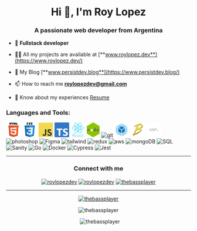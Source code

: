 <h1 align="center">Hi 👋, I'm Roy Lopez</h1>
<h3 align="center">A passionate web developer from Argentina</h3>

- 🔭 **Fullstack developer**

- 👨‍💻 All my projects are available at [**www.roylopez.dev**](https://www.roylopez.dev/)

- 🧠 My Blog [**www.persistdev.blog**](https://www.persistdev.blog/)

- 📫 How to reach me **roylopezdev@gmail.com**

- 📄 Know about my experiences [Resume](https://drive.google.com/file/d/18MQLD51EOVmzI-2uGweO3JBtgLHRYqMW/view?usp=sharing)

<h3 align="left">Languages and Tools:</h3>
  <p align="left">
    <!-- HTML -->
    <picture>
    <img src="https://raw.githubusercontent.com/devicons/devicon/master/icons/html5/html5-original-wordmark.svg"
      alt="html5" width="40" height="40" />
    </picture>
    <!-- CSS -->
    <picture><img src="https://raw.githubusercontent.com/devicons/devicon/master/icons/css3/css3-original-wordmark.svg"
      alt="css3" width="40" height="40" /></picture>
    <!-- Javascript -->
    <picture><img src="https://raw.githubusercontent.com/devicons/devicon/master/icons/javascript/javascript-original.svg"
      alt="javascript" width="40" height="40" /></picture>
      <!-- Typescript -->
    <picture> <img src="./imgs/typescript_logo.png"
      alt="Typescript" height="40"/></picture>
    <!-- React -->
    <picture><img src="https://raw.githubusercontent.com/devicons/devicon/master/icons/react/react-original-wordmark.svg"
      alt="react" width="40" height="40" /></picture>
    <!-- Node.js -->
    <picture> <img src="./imgs/node_logo.png"
      alt="nodejs" height="40"/></picture>
    <!-- Git -->
    <picture><img src="https://www.vectorlogo.zone/logos/git-scm/git-scm-icon.svg" alt="git" width="60" height="40" /></picture>
    <!-- Webpack -->
    <picture><img
      src="./imgs/th.jpeg"
      alt="webpack" width="40" height="40" /></picture>
    <!-- Babel -->
    <picture> <img src="./imgs/babel_logo.png" alt="babel" width="40" height="40"/></picture>
    <!-- Next.js -->
    <picture>   <img src="./imgs/next_logo.png" alt="nextjs" width="40" height="40"/></picture>
    <!-- Photoshop -->
    <picture><img src="https://upload.wikimedia.org/wikipedia/commons/a/af/Adobe_Photoshop_CC_icon.svg"
      alt="photoshop" width="40" height="40" /></picture>
    <!-- Figma -->
    <picture><img src="https://upload.wikimedia.org/wikipedia/commons/3/33/Figma-logo.svg"
      alt="Figma" width="40" height="40" /></picture>
    <!-- Tailwind -->
    <picture> <img src="https://www.vectorlogo.zone/logos/tailwindcss/tailwindcss-icon.svg" alt="tailwind" width="40"
      height="40" /></picture>
    <!-- Redux -->
    <picture> <img src="https://upload.wikimedia.org/wikipedia/commons/4/49/Redux.png" alt="redux" width="50"
      height="40" /></picture>
      <!-- AWS -->
    <picture> <img src="https://upload.wikimedia.org/wikipedia/commons/9/93/Amazon_Web_Services_Logo.svg" alt="aws"
      height="40" /></picture>
       <!-- MongoDB -->
    <picture> <img src="https://svg2raster.fileformat.info/vlz.jsp?svg=%2Flogos%2Fmongodb%2Fmongodb-icon.svg" height=40" alt="mongoDB" height="40" /></picture>
    <!-- SQL -->
    <picture> <img src="https://upload.wikimedia.org/wikipedia/commons/4/44/SQL_%D0%BB%D0%BE%D0%B3%D0%BE%D1%82%D0%B8%D0%BF.png" height=40" alt="SQL" height="40" /></picture>
      <!-- Sanity -->
    <picture> <img src="https://upload.wikimedia.org/wikipedia/commons/7/7e/Sanity-logo-svg.svg" alt="Sanity" height="50" /></picture>
      <!-- Goland -->
    <picture> <img src="https://upload.wikimedia.org/wikipedia/commons/0/05/Go_Logo_Blue.svg" alt="Go" width="60"
      height="40" /></picture>
       <!-- Docker -->
    <picture> <img src="https://upload.wikimedia.org/wikipedia/commons/7/79/Docker_%28container_engine%29_logo.png" alt="Docker" height="40" /></picture>
     <!-- Cypress -->
    <picture> <img src="https://upload.wikimedia.org/wikipedia/commons/a/a4/Cypress.png" alt="Cypress" height="40" /></picture>
     <!-- Jest -->
    <picture> <img src="https://www.vectorlogo.zone/logos/jestjsio/jestjsio-ar21.svg" alt="Jest" height="40" /></picture>
    
      
      
   
<hr>

<h3 align="center">Connect with me</h3>
<p align="center">
<a href="https://linkedin.com/in/roylopezdev" target="blank"><img align="center" src="https://raw.githubusercontent.com/rahuldkjain/github-profile-readme-generator/master/src/images/icons/Social/linked-in-alt.svg" alt="roylopezdev" height="30" width="40" /></a>
<a href="https://twitter.com/roylopezdev" target="blank"><img align="center" src="https://raw.githubusercontent.com/rahuldkjain/github-profile-readme-generator/master/src/images/icons/Social/twitter.svg" alt="roylopezdev" height="30" width="40" /></a>
<a href="https://codepen.io/thebassplayer" target="blank"><img align="center" src="https://raw.githubusercontent.com/rahuldkjain/github-profile-readme-generator/master/src/images/icons/Social/codepen.svg" alt="thebassplayer"  height="30" width="40" /></a>
</p>

<hr>

<!-- Codewars -->
<p align="center">
  <a href="https://www.codewars.com/users/Thebassplayer/">
    <picture>
      <img src="https://www.codewars.com/users/Thebassplayer/badges/large" alt="thebassplayer" />
    </picture>
  </a>
</p>

<!-- Most used languajes -->
<p align="center">
  <picture>
    <img src="https://github-readme-stats.vercel.app/api/top-langs?username=thebassplayer&show_icons=true&locale=en&layout=compact" alt="thebassplayer" />
  </picture>
</p>
<!-- Stats -->
<p align="center">&nbsp;
  <picture>
    <img src="https://github-readme-stats.vercel.app/api?username=thebassplayer&show_icons=true&locale=en" alt="thebassplayer" />
  </picture>
</p>
